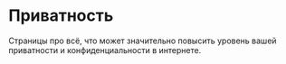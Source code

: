 # Приватность

Страницы про всё, что может значительно повысить уровень вашей приватности и
конфиденциальности в интернете.